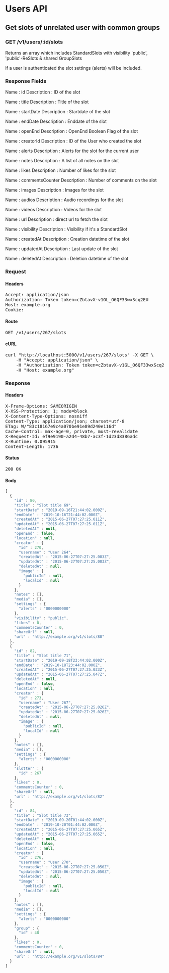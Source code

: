 # Users API

## Get slots of unrelated user with common groups

### GET /v1/users/:id/slots

Returns an array which includes StandardSlots with visibility &#39;public&#39;, &#39;public&#39;-ReSlots &amp; shared GroupSlots

If a user is authenticated the slot settings (alerts) will be included.

### Response Fields

Name : id
Description : ID of the slot

Name : title
Description : Title of the slot

Name : startDate
Description : Startdate of the slot

Name : endDate
Description : Enddate of the slot

Name : openEnd
Description : OpenEnd Boolean Flag of the slot

Name : creatorId
Description : ID of the User who created the slot

Name : alerts
Description : Alerts for the slot for the current user

Name : notes
Description : A list of all notes on the slot

Name : likes
Description : Number of likes for the slot

Name : commentsCounter
Description : Number of comments on the slot

Name : images
Description : Images for the slot

Name : audios
Description : Audio recordings for the slot

Name : videos
Description : Videos for the slot

Name : url
Description : direct url to fetch the slot

Name : visibility
Description : Visibility if it&#39;s a StandardSlot

Name : createdAt
Description : Creation datetime of the slot

Name : updatedAt
Description : Last update of the slot

Name : deletedAt
Description : Deletion datetime of the slot

### Request

#### Headers

<pre>Accept: application/json
Authorization: Token token=cZbtavX-v1GL_O6QF33wxScq2EU
Host: example.org
Cookie: </pre>

#### Route

<pre>GET /v1/users/267/slots</pre>

#### cURL

<pre class="request">curl &quot;http://localhost:5000/v1/users/267/slots&quot; -X GET \
	-H &quot;Accept: application/json&quot; \
	-H &quot;Authorization: Token token=cZbtavX-v1GL_O6QF33wxScq2EU&quot; \
	-H &quot;Host: example.org&quot;</pre>

### Response

#### Headers

<pre>X-Frame-Options: SAMEORIGIN
X-XSS-Protection: 1; mode=block
X-Content-Type-Options: nosniff
Content-Type: application/json; charset=utf-8
ETag: W/&quot;83c18167e9c4a070be91e89d240e116d&quot;
Cache-Control: max-age=0, private, must-revalidate
X-Request-Id: ef9e9190-a2d4-48b7-ac3f-1d23d8386adc
X-Runtime: 0.095915
Content-Length: 1736</pre>

#### Status

<pre>200 OK</pre>

#### Body

```javascript
[
  {
    "id" : 80,
    "title" : "Slot title 69",
    "startDate" : "2019-09-16T21:44:02.000Z",
    "endDate" : "2019-10-16T21:44:02.000Z",
    "createdAt" : "2015-06-27T07:27:25.011Z",
    "updatedAt" : "2015-06-27T07:27:25.011Z",
    "deletedAt" : null,
    "openEnd" : false,
    "location" : null,
    "creator" : {
      "id" : 270,
      "username" : "User 264",
      "createdAt" : "2015-06-27T07:27:25.003Z",
      "updatedAt" : "2015-06-27T07:27:25.003Z",
      "deletedAt" : null,
      "image" : {
        "publicId" : null,
        "localId" : null
      }
    },
    "notes" : [],
    "media" : [],
    "settings" : {
      "alerts" : "0000000000"
    },
    "visibility" : "public",
    "likes" : 0,
    "commentsCounter" : 0,
    "shareUrl" : null,
    "url" : "http://example.org/v1/slots/80"
  },
  {
    "id" : 82,
    "title" : "Slot title 71",
    "startDate" : "2019-09-18T23:44:02.000Z",
    "endDate" : "2019-10-18T23:44:02.000Z",
    "createdAt" : "2015-06-27T07:27:25.023Z",
    "updatedAt" : "2015-06-27T07:27:25.047Z",
    "deletedAt" : null,
    "openEnd" : false,
    "location" : null,
    "creator" : {
      "id" : 273,
      "username" : "User 267",
      "createdAt" : "2015-06-27T07:27:25.026Z",
      "updatedAt" : "2015-06-27T07:27:25.026Z",
      "deletedAt" : null,
      "image" : {
        "publicId" : null,
        "localId" : null
      }
    },
    "notes" : [],
    "media" : [],
    "settings" : {
      "alerts" : "0000000000"
    },
    "slotter" : {
      "id" : 267
    },
    "likes" : 0,
    "commentsCounter" : 0,
    "shareUrl" : null,
    "url" : "http://example.org/v1/slots/82"
  },
  {
    "id" : 84,
    "title" : "Slot title 73",
    "startDate" : "2019-09-20T01:44:02.000Z",
    "endDate" : "2019-10-20T01:44:02.000Z",
    "createdAt" : "2015-06-27T07:27:25.065Z",
    "updatedAt" : "2015-06-27T07:27:25.065Z",
    "deletedAt" : null,
    "openEnd" : false,
    "location" : null,
    "creator" : {
      "id" : 276,
      "username" : "User 270",
      "createdAt" : "2015-06-27T07:27:25.050Z",
      "updatedAt" : "2015-06-27T07:27:25.050Z",
      "deletedAt" : null,
      "image" : {
        "publicId" : null,
        "localId" : null
      }
    },
    "notes" : [],
    "media" : [],
    "settings" : {
      "alerts" : "0000000000"
    },
    "group" : {
      "id" : 48
    },
    "likes" : 0,
    "commentsCounter" : 0,
    "shareUrl" : null,
    "url" : "http://example.org/v1/slots/84"
  }
]
```
